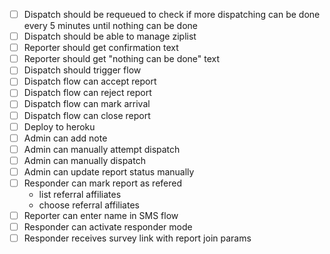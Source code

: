- [ ] Dispatch should be requeued to check if more dispatching can be
  done every 5 minutes until nothing can be done
- [ ] Dispatch should be able to manage ziplist
- [ ] Reporter should get confirmation text
- [ ] Reporter should get "nothing can be done" text
- [ ] Dispatch should trigger flow
- [ ] Dispatch flow can accept report
- [ ] Dispatch flow can reject report
- [ ] Dispatch flow can mark arrival
- [ ] Dispatch flow can close report
- [ ] Deploy to heroku
- [ ] Admin can add note
- [ ] Admin can manually attempt dispatch
- [ ] Admin can manually dispatch
- [ ] Admin can update report status manually
- [ ] Responder can mark report as refered
  - list referral affiliates
  - choose referral affiliates
- [ ] Reporter can enter name in SMS flow
- [ ] Responder can activate responder mode
- [ ] Responder receives survey link with report join params
